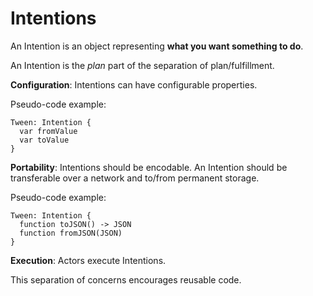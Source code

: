 # Intentions

An Intention is an object representing **what you want something to do**.

An Intention is the *plan* part of the separation of plan/fulfillment.

**Configuration**: Intentions can have configurable properties.

Pseudo-code example:

    Tween: Intention {
      var fromValue
      var toValue
    }

**Portability**: Intentions should be encodable. An Intention should be transferable over a network and to/from permanent storage.

Pseudo-code example:

    Tween: Intention {
      function toJSON() -> JSON
      function fromJSON(JSON)
    }

**Execution**: Actors execute Intentions.

This separation of concerns encourages reusable code.
